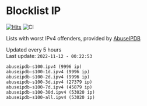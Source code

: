 # Blocklist IP

[![Hits](https://hits.seeyoufarm.com/api/count/incr/badge.svg?url=https%3A%2F%2Fgithub.com%2Fborestad%2Fblocklist-ip%2F&count_bg=%2379C83D&title_bg=%23555555&icon=&icon_color=%23E7E7E7&title=hits&edge_flat=false)](https://hits.seeyoufarm.com)  ![CI](https://img.shields.io/github/workflow/status/borestad/blocklist-ip/CI?style=flat-square)

Lists with worst IPv4 offenders, provided by [AbuseIPDB](https://www.abuseipdb.com/)

<!-- FOOTER-PLACEHOLDER -->
Updated every 5 hours<br>
Last update: `2022-11-12 - 00:22:53`
```
abuseipdb-s100.ipv4 (9996 ip)
abuseipdb-s100-1d.ipv4 (9996 ip)
abuseipdb-s100-2d.ipv4 (9996 ip)
abuseipdb-s100-3d.ipv4 (27379 ip)
abuseipdb-s100-7d.ipv4 (45879 ip)
abuseipdb-s100-30d.ipv4 (53020 ip)
abuseipdb-s100-all.ipv4 (53020 ip)
```
